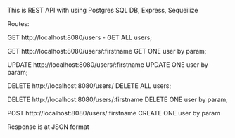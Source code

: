 This is REST API with using Postgres SQL DB, Express, Sequeilize

Routes:

GET http://localhost:8080/users - GET ALL users;

GET http://localhost:8080/users/:firstname GET ONE user by param;

UPDATE http://localhost:8080/users/:firstname UPDATE ONE user by param;

DELETE http://localhost:8080/users/ DELETE ALL users;

DELETE http://localhost:8080/users/:firstname DELETE ONE user by param;

POST http://localhost:8080/users/:firstname CREATE ONE user by param

Response is at JSON format




